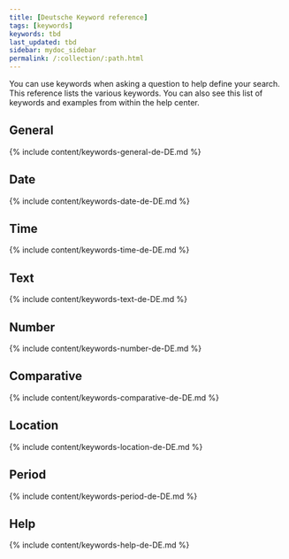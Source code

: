 ```yaml
---
title: [Deutsche Keyword reference]
tags: [keywords]
keywords: tbd
last_updated: tbd
sidebar: mydoc_sidebar
permalink: /:collection/:path.html
---
```

You can use keywords when asking a question to help define your search. This reference lists the various keywords. You can also see this list of keywords and examples from within the help center.

## General

{% include content/keywords-general-de-DE.md %}

## Date

{% include content/keywords-date-de-DE.md %}

## Time

{% include content/keywords-time-de-DE.md %}

## Text

{% include content/keywords-text-de-DE.md %}

## Number

{% include content/keywords-number-de-DE.md %}

## Comparative

{% include content/keywords-comparative-de-DE.md %}

## Location

{% include content/keywords-location-de-DE.md %}

## Period

{% include content/keywords-period-de-DE.md %}

## Help

{% include content/keywords-help-de-DE.md %}
